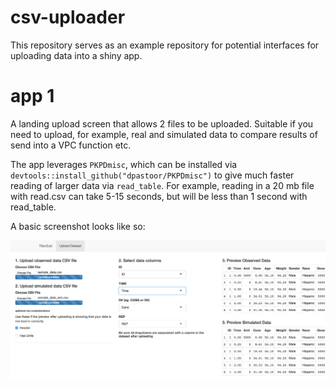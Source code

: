 csv-uploader
===================

This repository serves as an example repository for potential interfaces for uploading data
into a shiny app.

# app 1

A landing upload screen that allows 2 files to be uploaded. Suitable if you need to upload, for example, real and simulated data to compare results of send into a VPC function etc.

The app leverages `PKPDmisc`, which can be installed via `devtools::install_github("dpastoor/PKPDmisc")` to give much faster reading of larger data via `read_table`. For example, reading in a 20 mb file with read.csv can take 5-15 seconds, but will be less than 1 second with read_table.

A basic screenshot looks like so:

![app1v1](img/app1v1.png)